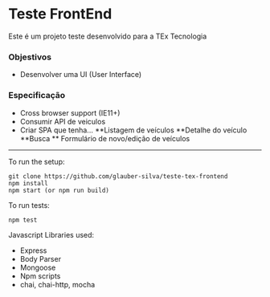 # Teste FrontEnd #

Este é um projeto teste desenvolvido para a TEx Tecnologia

### Objestivos ###

- Desenvolver uma UI (User Interface)

### Especificação ###

* Cross browser support (IE11+)
* Consumir API de veiculos
* Criar SPA que tenha...
**Listagem de veículos
**Detalhe do veículo
**Busca
** Formulário de novo/edição de veículos

***
To run the setup:
```
git clone https://github.com/glauber-silva/teste-tex-frontend
npm install
npm start (or npm run build)
```

To run tests:
```
npm test
```

Javascript Libraries used:

- Express
- Body Parser
- Mongoose
- Npm scripts
- chai, chai-http, mocha